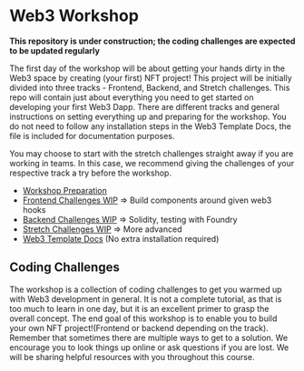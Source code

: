 # Web3 Workshop

**This repository is under construction; the coding challenges are expected to be updated regularly**

The first day of the workshop will be about getting your hands dirty in the Web3 space by creating (your first) NFT project! This project will be initially divided into three tracks - Frontend, Backend, and Stretch challenges. This repo will contain just about everything you need to get started on developing your first Web3 Dapp. There are different tracks and general instructions on setting everything up and preparing for the workshop. You do not need to follow any installation steps in the Web3 Template Docs, the file is included for documentation purposes.

You may choose to start with the stretch challenges straight away if you are working in teams. In this case, we recommend giving the challenges of your respective track a try before the workshop.

- [Workshop Preparation](Workshop-Preparation.md)
- [Frontend Challenges WIP](Frontend-Challenges.md) => Build components around given web3 hooks
- [Backend Challenges WIP](Backend-Challenges.md) => Solidity, testing with Foundry
- [Stretch Challenges WIP]() => More advanced
- [Web3 Template Docs](Web3-Template.md) (No extra installation required)

## Coding Challenges

The workshop is a collection of coding challenges to get you warmed up with Web3 development in general. It is not a complete tutorial, as that is too much to learn in one day, but it is an excellent primer to grasp the overall concept. The end goal of this workshop is to enable you to build your own NFT project!(Frontend or backend depending on the track). Remember that sometimes there are multiple ways to get to a solution. We encourage you to look things up online or ask questions if you are lost. We will be sharing helpful resources with you throughout this course.
